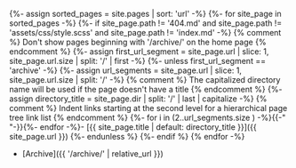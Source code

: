 {%- assign sorted_pages = site.pages | sort: 'url' -%}
{%- for site_page in sorted_pages -%}
  {%- if site_page.path != '404.md' and site_page.path != 'assets/css/style.scss' and site_page.path != 'index.md' -%}
    {% comment %} Don't show pages beginning with '/archive/' on the home page {% endcomment %}
    {%- assign first_url_segment = site_page.url | slice: 1, site_page.url.size | split: '/' | first -%}
    {%- unless first_url_segment == 'archive' -%}
      {%- assign url_segments = site_page.url | slice: 1, site_page.url.size | split: '/' -%}
        {% comment %} The capitalized directory name will be used if the page doesn't have a title {% endcomment %}
        {%- assign directory_title = site_page.dir | split: '/' | last | capitalize -%}
        {% comment %} Indent links starting at the second level for a hierarchical page tree link list {% endcomment %}
        {%- for i in (2..url_segments.size ) -%}{{-"    "-}}{%- endfor -%}- [{{ site_page.title | default: directory_title }}]({{ site_page.url }})
    {%- endunless %}
  {%- endif %}
{% endfor -%}
- [Archive]({{ '/archive/' | relative_url }})
